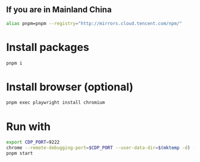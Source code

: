 ## If you are in Mainland China

```sh
alias pnpm=pnpm --registry="http://mirrors.cloud.tencent.com/npm/"
```

# Install packages

```sh
pnpm i
```

# Install browser (optional)

```sh
pnpm exec playwright install chromium
```

# Run with

```sh
export CDP_PORT=9222
chrome --remote-debugging-port=$CDP_PORT --user-data-dir=$(mktemp -d) --no-first-run
pnpm start
```
